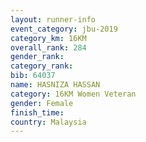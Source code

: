 ```yaml
---
layout: runner-info 
event_category: jbu-2019 
category_km: 16KM  
overall_rank: 284
gender_rank: 
category_rank: 
bib: 64037
name: HASNIZA HASSAN
category: 16KM Women Veteran
gender: Female
finish_time: 
country: Malaysia
---
```

